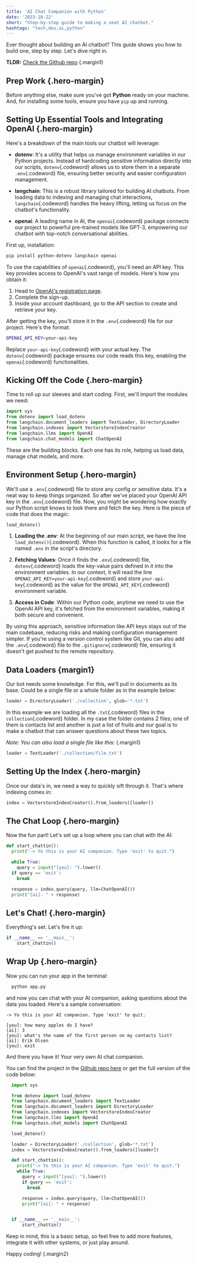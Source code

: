```yaml
---
title: 'AI Chat Companion with Python'
date: '2023-10-22'
short: "Step-by-step guide to making a neat AI chatbot."
hashtags: "tech,dev,ai,python"
---
```


Ever thought about building an AI chatbot? This guide shows you how to build one, step by step. Let's dive right in.

**TLDR:** [Check the Github repo](https://github.com/syntax-punk/ai-companion) {.margin1}

## **Prep Work** {.hero-margin}

Before anything else, make sure you've got **Python** ready on your machine. And, for installing some tools, ensure you have `pip` up and running.

## **Setting Up Essential Tools and Integrating OpenAI** {.hero-margin}

Here's a breakdown of the main tools our chatbot will leverage:

- **dotenv**: It's a utility that helps us manage environment variables in our Python projects. Instead of hardcoding sensitive information directly into our scripts, `dotenv`{.codeword} allows us to store them in a separate `.env`{.codeword} file, ensuring better security and easier configuration management.

- **langchain**: This is a robust library tailored for building AI chatbots. From loading data to indexing and managing chat interactions, `langchain`{.codeword} handles the heavy lifting, letting us focus on the chatbot's functionality.

- **openai**: A leading name in AI, the `openai`{.codeword} package connects our project to powerful pre-trained models like GPT-3, empowering our chatbot with top-notch conversational abilities.

First up, installation:

```bash
pip install python-dotenv langchain openai
```

To use the capabilities of `openai`{.codeword}, you'll need an API key. This key provides access to OpenAI's vast range of models. Here's how you obtain it:

1. Head to [OpenAI's registration page](https://beta.openai.com/signup/).
2. Complete the sign-up.
3. Inside your account dashboard, go to the API section to create and retrieve your key.

After getting the key, you'll store it in the `.env`{.codeword} file for our project. Here's the format:

```bash
OPENAI_API_KEY=your-api-key
```

Replace `your-api-key`{.codeword} with your actual key. The `dotenv`{.codeword} package ensures our code reads this key, enabling the `openai`{.codeword} functionalities.

## **Kicking Off the Code** {.hero-margin}

Time to roll up our sleeves and start coding. First, we'll import the modules we need:

```python
import sys
from dotenv import load_dotenv
from langchain.document_loaders import TextLoader, DirectoryLoader
from langchain.indexes import VectorstoreIndexCreator
from langchain.llms import OpenAI
from langchain.chat_models import ChatOpenAI
```

These are the building blocks. Each one has its role, helping us load data, manage chat models, and more.

## **Environment Setup** {.hero-margin}

We'll use a `.env`{.codeword} file to store any config or sensitive data. It's a neat way to keep things organized.
So after we've placed your OpenAI API key in the `.env`{.codeword} file. Now, you might be wondering how exactly our Python script knows to look there and fetch the key. Here is the piece of code that does the magic:

```python
load_dotenv()
```

1. **Loading the .env**: At the beginning of our main script, we have the line `load_dotenv()`{.codeword}. When this function is called, it looks for a file named `.env` in the script's directory.

2. **Fetching Values**: Once it finds the `.env`{.codeword} file, `dotenv`{.codeword} loads the key-value pairs defined in it into the environment variables. In our context, it will read the line `OPENAI_API_KEY=your-api-key`{.codeword} and store `your-api-key`{.codeword} as the value for the `OPENAI_API_KEY`{.codeword} environment variable.

3. **Access in Code**: Within our Python code, anytime we need to use the OpenAI API key, it's fetched from the environment variables, making it both secure and convenient.

By using this approach, sensitive information like API keys stays out of the main codebase, reducing risks and making configuration management simpler. If you're using a version control system like Git, you can also add the `.env`{.codeword} file to the `.gitignore`{.codeword} file, ensuring it doesn't get pushed to the remote repository.

## **Data Loaders** {margin1}

Our bot needs some knowledge. For this, we'll pull in documents as its base. Could be a single file or a whole folder as in the example below:

```python
loader = DirectoryLoader('./collection', glob='*.txt')
``` 

In this example we are loading all the `.txt`{.codeword} files in the `collection`{.codeword} folder. In my case the folder contains 2 files; one of them is contacts list and another is just a list of fruits and our goal is to make a chatbot that can answer questions about these two topics.

_Note: You can also load a single file like this_: {.margin1}
```python
loader = TextLoader('./collection/file.txt')
```


## **Setting Up the Index** {.hero-margin}

Once our data's in, we need a way to quickly sift through it. That's where indexing comes in:

```python
index = VectorstoreIndexCreator().from_loaders([loader])
```

## **The Chat Loop** {.hero-margin}

Now the fun part! Let's set up a loop where you can chat with the AI:

```python
def start_chattin():
  print("-> Yo this is your AI companion. Type 'exit' to quit.")

  while True:
    query = input("[you]: ").lower()
  if query == 'exit':
    break

  response = index.query(query, llm=ChatOpenAI())
  print("[ai]: " + response)
```

## **Let's Chat!** {.hero-margin}

Everything's set. Let's fire it up:

```python
if __name__ == '__main__':
    start_chattin()
```

## **Wrap Up** {.hero-margin}

Now you can run your app in the terminal:
```bash
  python app.py
```

and now you can chat with your AI companion, asking questions about the data you loaded. Here's a sample conversation:

```text
-> Yo this is your AI companion. Type 'exit' to quit.

[you]: how many apples do I have?
[ai]: 3
[you]: what's the name of the first person on my contacts list?
[ai]: Erik Olsen
[you]: exit
```

 And there you have it! Your very own AI chat companion. 


You can find the project in the [Github repo here](https://github.com/syntax-punk/ai-companion) or get the full version of the code below:

```python
  import sys

  from dotenv import load_dotenv
  from langchain.document_loaders import TextLoader
  from langchain.document_loaders import DirectoryLoader
  from langchain.indexes import VectorstoreIndexCreator
  from langchain.llms import OpenAI
  from langchain.chat_models import ChatOpenAI

  load_dotenv()

  loader = DirectoryLoader('./collection', glob='*.txt')
  index = VectorstoreIndexCreator().from_loaders([loader])

  def start_chattin():
    print("-> Yo this is your AI companion. Type 'exit' to quit.")
    while True:
      query = input("[you]: ").lower()
      if query == 'exit':
        break

      response = index.query(query, llm=ChatOpenAI())
      print("[ai]: " + response)


  if __name__ == '__main__':
      start_chattin()
```

Keep in mind, this is a basic setup, so feel free to add more features, integrate it with other systems, or just play around.

Happy coding! {.margin2}
